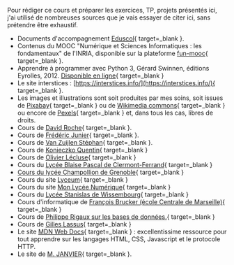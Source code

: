Pour rédiger ce cours et préparer les exercices, TP, projets présentés ici, j'ai utilisé de nombreuses sources que je vais essayer de citer ici, sans prétendre être exhaustif.

* Documents d'accompagnement [Eduscol](https://eduscol.education.fr/2068/programmes-et-ressources-en-numerique-et-sciences-informatiques-voie-g){ target=_blank }.
* Contenus du MOOC "Numérique et Sciences Informatiques : les fondamentaux" de l'INRIA, disponible sur la plateforme [fun-mooc](https://lms.fun-mooc.fr/courses/course-v1:inria+41028+session01/info){ target=_blank }.
* Apprendre à programmer avec Python 3, Gérard Swinnen, éditions Eyrolles, 2012. [Disponible en ligne](https://inforef.be/swi/download/apprendre_python3_5.pdf){ target=_blank }
* Le site interstices : [https://interstices.info/](https://interstices.info/){ target=_blank }.
* Les images et illustrations sont soit produites par mes soins, soit issues de [Pixabay](https://pixabay.com/fr/){ target=_blank } ou de [Wikimedia commons](https://commons.wikimedia.org/wiki/Accueil){ target=_blank } ou encore de [Pexels](https://www.pexels.com/){ target=_blank } et, dans tous les cas, libres de droits.
* Cours de [David Roche](https://dav74.github.io/site_nsi_prem/){ target=_blank }.
* Cours de [Frédéric Junier](https://frederic-junier.gitlab.io/parc-nsi/){ target=_blank }.
* Cours de [Van Zuijlen Stéphan](https://isn-icn-ljm.pagesperso-orange.fr/NSI-TLE/index.html){ target=_blank }.
* Cours de [Konieczko Quentin](https://qkzk.xyz/docs/){ target=_blank }
* Cours de [Olivier Lécluse](https://www.lecluse.fr/nsi/NSI_T/){ target=_blank }
* Cours du [Lycée Blaise Pascal de Clermont-Ferrand](https://info.blaisepascal.fr/){ target=_blank }
* [Cours du lycée Champollion de Grenoble](https://lycee-champollion.fr/IMG/pdf/cours_article-2.pdf){ target=_blank }
* Cours du site [Lyceum](https://www.lyceum.fr/){ target=_blank }
* Cours du site [Mon Lycée Numérique](https://monlyceenumerique.fr/index.html){ target=_blank }
* Cours du [Lycée Stanislas de Wissembourg](http://lycee.stanislas.info.free.fr/){ target=_blank }
* Cours d'informatique de [François Brucker (école Centrale de Marseille)](https://francoisbrucker.github.io/cours_informatique/){ target=_blank }
* Cours de [Philippe Rigaux sur les bases de données.](http://sql.bdpedia.fr/){ target=_blank }
* Cours de [Gilles Lassus](https://glassus.github.io/terminale_nsi/){ target=_blank }
* Le site [MDN Web Docs](https://developer.mozilla.org/fr/){ target=_blank } : excellentissime ressource pour tout apprendre sur les langages HTML, CSS, Javascript et le protocole HTTP.
* Le site de [M. JANVIER](https://nsi.janviercommelemois.fr/){ target=_blank }.